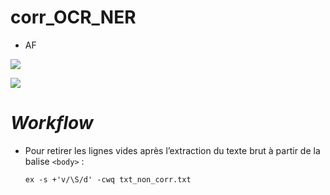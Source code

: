 # corr_OCR_NER

- AF

[![](./corr_ocr_ren.jpg)](#)

<a href="#"><img src="./workflow_ocr_ren.jpg" /></a>

# *Workflow*





- Pour retirer les lignes vides après l’extraction du texte brut à partir de la balise `<body>` :

  `ex -s +'v/\S/d' -cwq txt_non_corr.txt`

